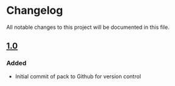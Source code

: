# Changelog
All notable changes to this project will be documented in this file.

## [1.0]

### Added
- Initial commit of pack to Github for version control


[1.0]: https://github.com/apexhosting/Hardcore/releases/tag/1.0